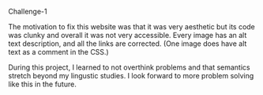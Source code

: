 Challenge-1

The motivation to fix this website was that it was very aesthetic but its code was clunky and overall it was not very accessible. Every image has an alt text description, and all the links are corrected. (One image does have alt text as a comment in the CSS.)

During this project, I learned to not overthink problems and that semantics stretch beyond my lingustic studies. I look forward to more problem solving like this in the future.
